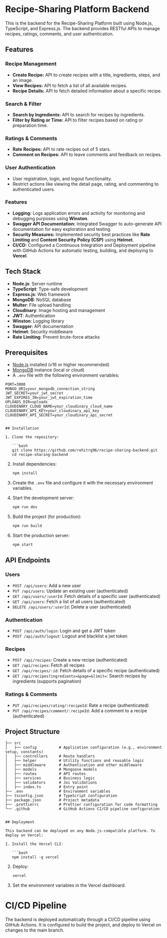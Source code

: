 # Recipe-Sharing Platform Backend

This is the backend for the Recipe-Sharing Platform built using Node.js, TypeScript, and Express.js. The backend provides RESTful APIs to manage recipes, ratings, comments, and user authentication.

## Features

### Recipe Management

- **Create Recipe:** API to create recipes with a title, ingredients, steps, and an image.
- **View Recipes:** API to fetch a list of all available recipes.
- **Recipe Details:** API to fetch detailed information about a specific recipe.

### Search & Filter

- **Search by Ingredients:** API to search for recipes by ingredients.
- **Filter by Rating or Time:** API to filter recipes based on rating or preparation time.

### Ratings & Comments

- **Rate Recipes:** API to rate recipes out of 5 stars.
- **Comment on Recipes:** API to leave comments and feedback on recipes.

### User Authentication

- User registration, login, and logout functionality.
- Restrict actions like viewing the detail page, rating, and commenting to authenticated users.

### Features

- **Logging:** Logs application errors and activity for monitoring and debugging purposes using **Winston**.
- **Swagger API Documentation:** Integrated Swagger to auto-generate API documentation for easy exploration and testing.
- **Security Measures:** Implemented security best practices like **Rate Limiting** and **Content Security Policy (CSP)** using **Helmet**.
- **CI/CD:** Configured a Continuous Integration and Deployment pipeline with GitHub Actions for automatic testing, building, and deploying to **Vercel**.

## Tech Stack

- **Node.js**: Server runtime
- **TypeScript**: Type-safe development
- **Express.js**: Web framework
- **MongoDB**: NoSQL database
- **Multer**: File upload handling
- **Cloudinary**: Image hosting and management
- **JWT**: Authentication
- **Winston**: Logging library
- **Swagger**: API documentation
- **Helmet**: Security middleware
- **Rate Limiting**: Prevent brute-force attacks

## Prerequisites

- [Node.js](https://nodejs.org/) installed (v16 or higher recommended)
- [MongoDB](https://www.mongodb.com/) instance (local or cloud)
- A `.env` file with the following environment variables:

````env
PORT=3000
MONGO_URI=your_mongodb_connection_string
JWT_SECRET=your_jwt_secret
JWT_EXPIRES_IN=your_jwt_expiration_time
UPLOADS_DIR=uploads
CLOUDINARY_CLOUD_NAME=your_cloudinary_cloud_name
CLOUDINARY_API_KEY=your_cloudinary_api_key
CLOUDINARY_API_SECRET=your_cloudinary_api_secret


## Installation

1. Clone the repository:

   ```bash
   git clone https://github.com/rohitrg96/recipe-sharing-backend.git
   cd recipe-sharing-backend
````

2. Install dependencies:

   ```bash
   npm install
   ```

3. Create the `.env` file and configure it with the necessary environment variables.

4. Start the development server:

   ```bash
   npm run dev
   ```

5. Build the project (for production):

   ```bash
   npm run build
   ```

6. Start the production server:

   ```bash
   npm start
   ```

## API Endpoints

### Users

- `POST /api/users`: Add a new user
- `PUT /api/users`: Update an existing user (authenticated)
- `GET /api/users/:userId`: Fetch details of a specific user (authenticated)
- `GET /api/users`: Fetch a list of all users (authenticated)
- `DELETE /api/users/:userId`: Delete a user (authenticated)

### Authentication

- `POST /api/auth/login`: Login and get a JWT token
- `POST /api/auth/logout`: Logout and blacklist a jwt token

### Recipes

- `POST /api/recipes`: Create a new recipe (authenticated)
- `GET /api/recipes`: Fetch all recipes
- `GET /api/recipes/:id`: Fetch details of a specific recipe (authenticated)
- `GET /api/recipes?ingredients=&page=&limit=`: Search recipes by ingredients (supports pagination)

### Ratings & Comments

- `PUT /api/recipes/rating/:recipeId`: Rate a recipe (authenticated)
- `PUT /api/recipes/comment/:recipeId`: Add a comment to a recipe (authenticated)

## Project Structure

````
├── src
│   ├── config          # Application configuration (e.g., environment setup, constants)
│   ├── controllers     # Route handlers
│   ├── helper          # Utility functions and reusable logic
│   ├── middleware      # Authentication and other middleware
│   ├── models          # Mongoose models
│   ├── routes          # API routes
│   ├── services        # Business logic
│   ├── validators      # Joi Validations
│   ├── index.ts        # Entry point
├── .env                # Environment variables
├── tsconfig.json       # TypeScript configuration
├── package.json        # Project metadata
├── .prettierrc         # Prettier configuration for code formatting
└── .github             # GitHub Actions CI/CD pipeline configuration


## Deployment

This backend can be deployed on any Node.js-compatible platform. To deploy on Vercel:

1. Install the Vercel CLI:

   ```bash
   npm install -g vercel
````

2. Deploy:

   ```bash
   vercel
   ```

3. Set the environment variables in the Vercel dashboard.

# CI/CD Pipeline

The backend is deployed automatically through a CI/CD pipeline using GitHub Actions. It is configured to build the project, and deploy to Vercel on changes to the main branch.
